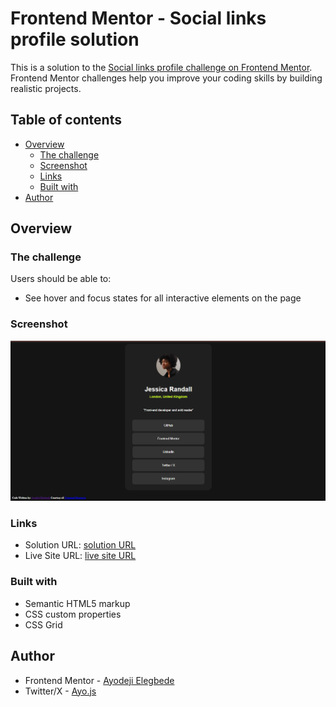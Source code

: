 # Frontend Mentor - Social links profile solution

This is a solution to the [Social links profile challenge on Frontend Mentor](https://www.frontendmentor.io/challenges/social-links-profile-UG32l9m6dQ). Frontend Mentor challenges help you improve your coding skills by building realistic projects. 

## Table of contents

- [Overview](#overview)
  - [The challenge](#the-challenge)
  - [Screenshot](#screenshot)
  - [Links](#links)
  - [Built with](#built-with)
- [Author](#author)


## Overview

### The challenge

Users should be able to:

- See hover and focus states for all interactive elements on the page

### Screenshot

![screenshot](<Screenshot social-links.png>)


### Links

- Solution URL: [solution URL](https://your-solution-url.com)
- Live Site URL: [live site URL](https://goodboy619.github.io/)


### Built with

- Semantic HTML5 markup
- CSS custom properties
- CSS Grid

## Author

- Frontend Mentor - [Ayodeji Elegbede](https://www.frontendmentor.io/profile/Goodboy619)
- Twitter/X - [Ayo.js](https://www.twitter.com/@_ayothegreat)


